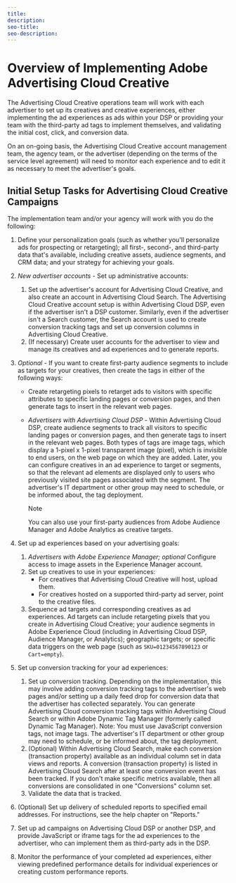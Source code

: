 ```yaml
---
title:
description:
seo-title:
seo-description:
---
```


# Overview of Implementing Adobe Advertising Cloud Creative

The Advertising Cloud Creative operations team will work with each advertiser to set up its creatives and creative experiences, either implementing the ad experiences as ads within your DSP or providing your team with the third-party ad tags to implement themselves, and validating the initial cost, click, and conversion data.

On an on-going basis, the Advertising Cloud Creative account management team, the agency team, or the advertiser (depending on the terms of the service level agreement) will need to monitor each experience and to edit it as necessary to meet the advertiser's goals.

## Initial Setup Tasks for Advertising Cloud Creative Campaigns

The implementation team and/or your agency will work with you do the following:

1. Define your personalization goals (such as whether you'll personalize ads for prospecting or retargeting); all first-, second-, and third-party data that's available, including creative assets, audience segments, and CRM data; and your strategy for achieving your goals.
1. *New advertiser accounts* - Set up administrative accounts:
   1. Set up the advertiser's account for Advertising Cloud Creative, and also create an account in Advertising Cloud Search.
      The Advertising Cloud Creative account setup is within Advertising Cloud DSP, even if the advertiser isn't a DSP customer.
      Similarly, even if the advertiser isn't a Search customer, the Search account is used to create conversion tracking tags and set up conversion columns in Advertising Cloud Creative.
   1. (If necessary) Create user accounts for the advertiser to view and manage its creatives and ad experiences and to generate reports.
1. *Optional* - If you want to create first-party audience segments to include as targets for your creatives, then create the tags in either of the following ways:
   * Create retargeting pixels to retarget ads to visitors with specific attributes to specific landing pages or conversion pages, and then generate tags to insert in the relevant web pages.
   * *Advertisers with Advertising Cloud DSP* - Within Advertising Cloud DSP, create audience segments to track all visitors to specific landing pages or conversion pages, and then generate tags to insert in the relevant web pages.
     Both types of tags are image tags, which display a 1-pixel x 1-pixel transparent image (pixel), which is invisible to end users, on the web page on which they are added. Later, you can configure creatives in an ad experience to target or segments, so that the relevant ad elements are displayed only to users who previously visited site pages associated with the segment.
     The advertiser's IT department or other group may need to schedule, or be informed about, the tag deployment.

     >[!NOTE]
     >
     >You can also use your first-party audiences from Adobe Audience Manager and Adobe Analytics as creative targets. 

1. Set up ad experiences based on your advertising goals:
   1. *Advertisers with Adobe Experience Manager; optional* Configure access to image assets in the Experience Manager account.
   1. Set up creatives to use in your experiences:
      * For creatives that Advertising Cloud Creative will host, upload them.
      * For creatives hosted on a supported third-party ad server, point to the creative files.
    1. Sequence ad targets and corresponding creatives as ad experiences.
    Ad targets can include retargeting pixels that you create in Advertising Cloud Creative; your audience segments in Adobe Experience Cloud (including in Advertising Cloud DSP, Audience Manager, or Analytics); geographic targets; or specific data triggers on the web page (such as `SKU=01234567890123` or `Cart=empty`).
1. Set up conversion tracking for your ad experiences:
   1. Set up conversion tracking. Depending on the implementation, this may involve adding conversion tracking tags to the advertiser's web pages and/or setting up a daily feed drop for conversion data that the advertiser has collected separately.
      You can generate Advertising Cloud conversion tracking tags within Advertising Cloud Search or within Adobe Dynamic Tag Manager (formerly called Dynamic Tag Manager).  Note:  You must use JavaScript conversion tags, not image tags.
      The advertiser's IT department or other group may need to schedule, or be informed about, the tag deployment.
   1. (Optional) Within Advertising Cloud Search, make each conversion (transaction property) available as an individual column set in data views and reports.
   A conversion (transaction property) is listed in Advertising Cloud Search after at least one conversion event has been tracked.
   If you don't make specific metrics available, then all conversions are consolidated in one "Conversions" column set.
   1. Validate the data that is tracked.
1. (Optional) Set up delivery of scheduled reports to specified email addresses.
   For instructions, see the help chapter on "Reports."
1. Set up ad campaigns on Advertising Cloud DSP or another DSP, and provide JavaScript or iframe tags for the ad experiences to the advertiser, who can implement them as third-party ads in the DSP.
1. Monitor the performance of your completed ad experiences, either viewing predefined performance details for individual experiences or creating custom performance reports.
